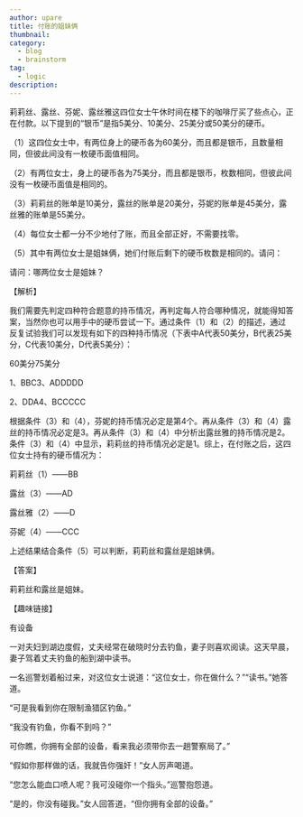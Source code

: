 ```yaml
---
author: upare
title: 付账的姐妹俩
thumbnail:
category:
  - blog
  - brainstorm
tag:
  - logic
description: 
---
```

莉莉丝、露丝、芬妮、露丝雅这四位女士午休时间在楼下的咖啡厅买了些点心，正在付款。以下提到的“银币”是指5美分、10美分、25美分或50美分的硬币。

（1）这四位女士中，有两位身上的硬币各为60美分，而且都是银币，且数量相同，但彼此间没有一枚硬币面值相同。

（2）有两位女士，身上的硬币各为75美分，而且都是银币，枚数相同，但彼此间没有一枚硬币面值是相同的。

（3）莉莉丝的账单是10美分，露丝的账单是20美分，芬妮的账单是45美分，露丝雅的账单是55美分。

（4）每位女士都一分不少地付了账，而且全部正好，不需要找零。

（5）其中有两位女士是姐妹俩，她们付账后剩下的硬币枚数是相同的。请问：

请问：哪两位女士是姐妹？

【解析】

我们需要先判定四种符合题意的持币情况，再判定每人符合哪种情况，就能得知答案，当然你也可以用手中的硬币尝试一下。通过条件（1）和（2）的描述，通过反复试验我们可以发现有如下的四种持币情况（下表中A代表50美分，B代表25美分，C代表10美分，D代表5美分）：

60美分75美分

1、BBC3、ADDDDD

2、DDA4、BCCCCC

根据条件（3）和（4），芬妮的持币情况必定是第4个。再从条件（3）和（4）露丝的持币情况必定是3。再从条件（3）和（4）中分析出露丝雅的持币情况是2。条件（3）和（4）中显示，莉莉丝的持币情况必定是1。综上，在付账之后，这四位女士持有的硬币情况为：

莉莉丝（1）——BB

露丝（3）——AD

露丝雅（2）——D

芬妮（4）——CCC

上述结果结合条件（5）可以判断，莉莉丝和露丝是姐妹俩。

【答案】

莉莉丝和露丝是姐妹。

【趣味链接】

有设备

一对夫妇到湖边度假，丈夫经常在破晓时分去钓鱼，妻子则喜欢阅读。这天早晨，妻子驾着丈夫钓鱼的船到湖中读书。

一名巡警划着船过来，对这位女士说道：“这位女士，你在做什么？”“读书。”她答道。

“可是我看到你在限制渔猎区钓鱼。”

“我没有钓鱼，你看不到吗？”

可你瞧，你拥有全部的设备，看来我必须带你去一趟警察局了。”

“假如你那样做的话，我就告你强奸！”女人厉声喝道。

“您怎么能血口喷人呢？我可没碰你一个指头。”巡警抱怨道。

“是的，你没有碰我。”女人回答道，“但你拥有全部的设备。”